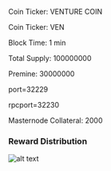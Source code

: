 Coin Ticker: VENTURE COIN

Coin Ticker: VEN

Block Time: 1 min

Total Supply: 100000000

Premine: 30000000

port=32229

rpcport=32230

Masternode Collateral: 2000



 
### Reward Distribution
 
![alt text](http://45.77.208.66/IMG/MN1.png)
